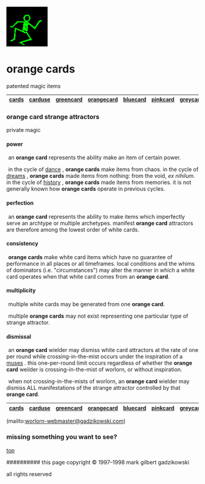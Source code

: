 ![dancer](assets/dancer.gif)

# orange cards



patented magic items

|  [cards](cards.md)  |  [carduse](carduse.md)  |  [greencard](greencard.md)  |  [orangecard](orangecard.md)  |  [bluecard](bluecard.md)  |  [pinkcard](pinkcard.md)  |  [greycard](greycard.md)  |  [mintcard](mintcard.md)  |  [goldcard](goldcard.md)  |  [yellowcard](yellowcard.md)  | 
| ------------------- | ----------------------- | --------------------------- | ----------------------------- | ------------------------- | ------------------------- | ------------------------- | ------------------------- | ------------------------- | ----------------------------- | 

 






### **orange card strange attractors**



private magic





 
#### 



#### **power**



  ![xparent](assets/xparent.gif) an **orange card** represents the ability make an item of certain power. 

  ![xparent](assets/xparent.gif) in the cycle of  [dance](dance.md) , **orange cards** make items from chaos. in the cycle of  [dreams](dreams.md) , **orange cards** made items from nothing: from the void, *ex nihilum*. in the cycle of  [history](history.md) , **orange cards** made items from memories. it is not generally known how **orange cards** operate in previous cycles.

 
#### 





#### **perfection**



  ![xparent](assets/xparent.gif) an **orange card** represents the ability to make items which imperfectly serve an archtype or multiple archetypes. manifest **orange card** attractors are therefore among the lowest order of white cards.

 
#### 





#### **consistency**



  ![xparent](assets/xparent.gif) **orange cards** make white card items which have no guarantee of performance in all places or all timeframes. local conditions and the whims of dominators (i.e. "circumstances") may alter the manner in which a white card operates when that white card comes from an **orange card**.

 
#### 





#### **multiplicity**



  ![xparent](assets/xparent.gif) multiple white cards may be generated from one **orange card**.

  ![xparent](assets/xparent.gif) multiple **orange cards** may not exist representing one particular type of strange attractor. 

 
#### 





#### **dismissal**



  ![xparent](assets/xparent.gif) an **orange card** wielder may dismiss white card attractors at the rate of one per round while crossing-in-the-mist occurs under the inspiration of a  [muses](muses.md) . this one-per-round limit occurs regardless of whether the **orange card** weilder is crossing-in-the-mist of worlorn, or without inspiration.

  ![xparent](assets/xparent.gif) when not crossing-in-the-mists of worlorn, an **orange card** wielder may dismiss ALL manifestations of the strange attractor controlled by that **orange card**.

 







 

|  [cards](cards.md)  |  [carduse](carduse.md)  |  [greencard](greencard.md)  |  [orangecard](orangecard.md)  |  [bluecard](bluecard.md)  |  [pinkcard](pinkcard.md)  |  [greycard](greycard.md)  |  [mintcard](mintcard.md)  |  [goldcard](goldcard.md)  |  [yellowcard](yellowcard.md)  | 
| ------------------- | ----------------------- | --------------------------- | ----------------------------- | ------------------------- | ------------------------- | ------------------------- | ------------------------- | ------------------------- | ----------------------------- | 

 

 (mailto:worlorn-webmaster@gadzikowski.com) 


### missing something you want to see?



 [top](#top) 


########## this page copyright © 1997–1998 mark gilbert gadzikowski

all rights reserved